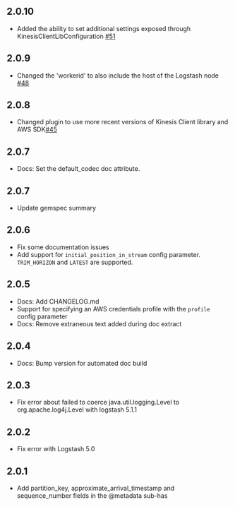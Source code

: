## 2.0.10
  - Added the ability to set additional settings exposed through KinesisClientLibConfiguration [#51](https://github.com/logstash-plugins/logstash-input-kinesis/pull/51)

## 2.0.9
  - Changed the 'workerid' to also include the host of the Logstash node [#48](https://github.com/logstash-plugins/logstash-input-kinesis/pull/48)

## 2.0.8
  - Changed plugin to use more recent versions of Kinesis Client library and AWS SDK[#45](https://github.com/logstash-plugins/logstash-input-kinesis/pull/45)

## 2.0.7
  - Docs: Set the default_codec doc attribute.

## 2.0.7
  - Update gemspec summary

## 2.0.6
 - Fix some documentation issues
 - Add support for `initial_position_in_stream` config parameter. `TRIM_HORIZON` and `LATEST` are supported.

## 2.0.5
 - Docs: Add CHANGELOG.md
 - Support for specifying an AWS credentials profile with the `profile` config parameter
 - Docs: Remove extraneous text added during doc extract

## 2.0.4
 -  Docs: Bump version for automated doc build

## 2.0.3
 -  Fix error about failed to coerce java.util.logging.Level to org.apache.log4j.Level with logstash 5.1.1

## 2.0.2
 -  Fix error with Logstash 5.0
 
## 2.0.1
 -  Add partition_key, approximate_arrival_timestamp and sequence_number fields in the @metadata sub-has
